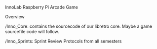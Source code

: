 InnoLab Raspberry Pi Arcade Game

Overview

/Inno_Core:
contains the sourcecode of our libretro core. Maybe a game sourcefile code will follow.

/Inno_Sprints: 
Sprint Review Protocols from all semesters